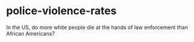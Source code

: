# police-violence-rates
In the US, do more white people die at the hands of law enforcement than African Americans?
